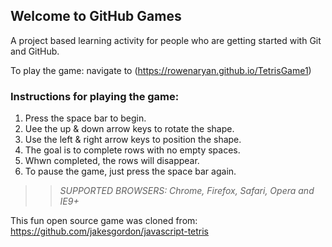 ## Welcome to GitHub Games

A project based learning activity for people who are getting started with Git and GitHub.

To play the game: navigate to (https://rowenaryan.github.io/TetrisGame1)

### Instructions for playing the game:
1. Press the space bar to begin.
2. Uee the up & down arrow keys to rotate the shape.
3. Use the left & right arrow keys to position the shape. 
4. The goal is to complete rows with no empty spaces.
5. Whwn completed, the rows will disappear. 
6. To pause the game, just press the space bar again.
>> _*SUPPORTED BROWSERS*: Chrome, Firefox, Safari, Opera and IE9+_

This fun open source game was cloned from: https://github.com/jakesgordon/javascript-tetris
